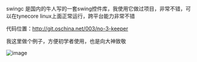 swingc 是国内的牛人写的一套swing控件库，我使用它做过项目，非常不错，可以在tynecore linux上面正常运行，跨平台能力非常不错


代码位置：http://git.oschina.net/003/no-3-keeper

我这里做个例子，方便初学者使用，也是向大神致敬

![image](https://github.com/alvin198761/swingc_demo/blob/master/pic/swingc.png)

